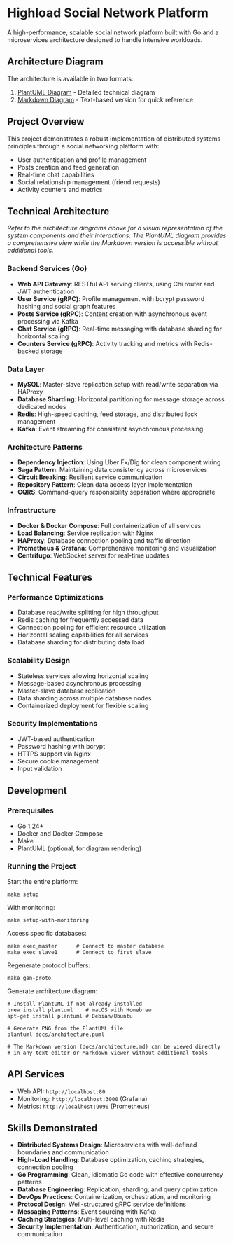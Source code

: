 # Highload Social Network Platform

A high-performance, scalable social network platform built with Go and a microservices architecture designed to handle intensive workloads.

## Architecture Diagram

The architecture is available in two formats:
1. [PlantUML Diagram](docs/architecture.puml) - Detailed technical diagram
2. [Markdown Diagram](docs/architecture.md) - Text-based version for quick reference

## Project Overview

This project demonstrates a robust implementation of distributed systems principles through a social networking platform with:

- User authentication and profile management
- Posts creation and feed generation
- Real-time chat capabilities
- Social relationship management (friend requests)
- Activity counters and metrics

## Technical Architecture

_Refer to the architecture diagrams above for a visual representation of the system components and their interactions. The PlantUML diagram provides a comprehensive view while the Markdown version is accessible without additional tools._

### Backend Services (Go)

- **Web API Gateway**: RESTful API serving clients, using Chi router and JWT authentication
- **User Service (gRPC)**: Profile management with bcrypt password hashing and social graph features
- **Posts Service (gRPC)**: Content creation with asynchronous event processing via Kafka
- **Chat Service (gRPC)**: Real-time messaging with database sharding for horizontal scaling
- **Counters Service (gRPC)**: Activity tracking and metrics with Redis-backed storage

### Data Layer

- **MySQL**: Master-slave replication setup with read/write separation via HAProxy
- **Database Sharding**: Horizontal partitioning for message storage across dedicated nodes
- **Redis**: High-speed caching, feed storage, and distributed lock management
- **Kafka**: Event streaming for consistent asynchronous processing

### Architecture Patterns

- **Dependency Injection**: Using Uber Fx/Dig for clean component wiring
- **Saga Pattern**: Maintaining data consistency across microservices
- **Circuit Breaking**: Resilient service communication
- **Repository Pattern**: Clean data access layer implementation
- **CQRS**: Command-query responsibility separation where appropriate

### Infrastructure

- **Docker & Docker Compose**: Full containerization of all services
- **Load Balancing**: Service replication with Nginx
- **HAProxy**: Database connection pooling and traffic direction
- **Prometheus & Grafana**: Comprehensive monitoring and visualization
- **Centrifugo**: WebSocket server for real-time updates

## Technical Features

### Performance Optimizations

- Database read/write splitting for high throughput
- Redis caching for frequently accessed data
- Connection pooling for efficient resource utilization
- Horizontal scaling capabilities for all services
- Database sharding for distributing data load

### Scalability Design

- Stateless services allowing horizontal scaling
- Message-based asynchronous processing
- Master-slave database replication
- Data sharding across multiple database nodes
- Containerized deployment for flexible scaling

### Security Implementations

- JWT-based authentication
- Password hashing with bcrypt
- HTTPS support via Nginx
- Secure cookie management
- Input validation

## Development

### Prerequisites

- Go 1.24+
- Docker and Docker Compose
- Make
- PlantUML (optional, for diagram rendering)

### Running the Project

Start the entire platform:
```
make setup
```

With monitoring:
```
make setup-with-monitoring
```

Access specific databases:
```
make exec_master      # Connect to master database
make exec_slave1      # Connect to first slave
```

Regenerate protocol buffers:
```
make gen-proto
```

Generate architecture diagram:
```
# Install PlantUML if not already installed
brew install plantuml    # macOS with Homebrew
apt-get install plantuml # Debian/Ubuntu

# Generate PNG from the PlantUML file
plantuml docs/architecture.puml

# The Markdown version (docs/architecture.md) can be viewed directly
# in any text editor or Markdown viewer without additional tools
```

## API Services

- Web API: `http://localhost:80`
- Monitoring: `http://localhost:3000` (Grafana)
- Metrics: `http://localhost:9090` (Prometheus)

## Skills Demonstrated

- **Distributed Systems Design**: Microservices with well-defined boundaries and communication
- **High-Load Handling**: Database optimization, caching strategies, connection pooling
- **Go Programming**: Clean, idiomatic Go code with effective concurrency patterns
- **Database Engineering**: Replication, sharding, and query optimization
- **DevOps Practices**: Containerization, orchestration, and monitoring
- **Protocol Design**: Well-structured gRPC service definitions
- **Messaging Patterns**: Event sourcing with Kafka
- **Caching Strategies**: Multi-level caching with Redis
- **Security Implementation**: Authentication, authorization, and secure communication